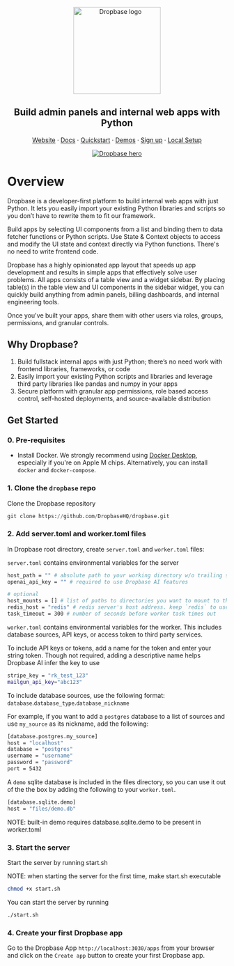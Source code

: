 <p align="center">
  <a href="https://www.dropbase.io">
    <img src="https://assets-global.website-files.com/5f2c87246b17fcf662282594/6125a1fa1160592fd373d33b_Dropbase%20logo%20website.svg" width="200px" alt="Dropbase logo" />
  </a>
</p>

<h2 align="center">Build admin panels and internal web apps with Python</h3>

<p align="center">
<a href="https://dropbase.io">Website</a> · <a href="https://docs.dropbase.io/">Docs</a> · <a href="https://docs.dropbase.io/quickstart">Quickstart</a> · <a href="https://docs.dropbase.io/category/demos">Demos</a> · <a href="https://docs.dropbase.io/setup/workspace">Sign up</a> · <a href="https://docs.dropbase.io/setup/developer">Local Setup</a><p>

<p align="center">
  <a href="https://dropbase.io" target="_blank">
      <img src="https://docs.dropbase.io/assets/images/dropbase_app-4082f07b1cdba1a5f3f5cf56e8d7676c.png" alt="Dropbase hero" />
  </a>
</p>

# Overview

Dropbase is a developer-first platform to build internal web apps with just Python. It lets you easily import your existing Python libraries and scripts so you don’t have to rewrite them to fit our framework.

Build apps by selecting UI components from a list and binding them to data fetcher functions or Python scripts. Use State & Context objects to access and modify the UI state and context directly via Python functions. There's no need to write frontend code.

Dropbase has a highly opinionated app layout that speeds up app development and results in simple apps that effectively solve user problems. All apps consists of a table view and a widget sidebar. By placing table(s) in the table view and UI components in the sidebar widget, you can quickly build anything from admin panels, billing dashboards, and internal engineering tools.

Once you've built your apps, share them with other users via roles, groups, permissions, and granular controls.

## Why Dropbase?

1. Build fullstack internal apps with just Python; there’s no need work with frontend libraries, frameworks, or code
2. Easily import your existing Python scripts and libraries and leverage third party libraries like pandas and numpy in your apps
3. Secure platform with granular app permissions, role based access control, self-hosted deployments, and source-available distribution

## Get Started

### 0. Pre-requisites

- Install Docker. We strongly recommend using [Docker Desktop](https://www.docker.com/products/docker-desktop/), especially if you're on Apple M chips. Alternatively, you can install `docker` and `docker-compose`.

### 1. Clone the `dropbase` repo

Clone the Dropbase repository

```python
git clone https://github.com/DropbaseHQ/dropbase.git
```

### 2. Add server.toml and worker.toml files

In Dropbase root directory, create `server.toml` and `worker.toml` files:

`server.toml` contains environmental variables for the server

```bash
host_path = "" # absolute path to your working directory w/o trailing slash e.g. "/Users/jimmyechan/dev/dropbase"
openai_api_key = "" # required to use Dropbase AI features

# optional
host_mounts = [] # list of paths to directories you want to mount to the worker. use to bring your custom scripts/libraries
redis_host = "redis" # redis server's host address. keep `redis` to use built-in one
task_timeout = 300 # number of seconds before worker task times out
```

`worker.toml` contains environmental variables for the worker. This includes database sources, API keys, or access token to third party services.

To include API keys or tokens, add a name for the token and enter your string token. Though not required, adding a descriptive name helps Dropbase AI infer the key to use

```bash
stripe_key = "rk_test_123"
mailgun_api_key="abc123"
```

To include database sources, use the following format: `database`.`database_type`.`database_nickname`

For example, if you want to add a `postgres` database to a list of sources and use `my_source` as its nickname, add the following:

```bash
[database.postgres.my_source]
host = "localhost"
database = "postgres"
username = "username"
password = "password"
port = 5432
```

A `demo` sqlite database is included in the files directory, so you can use it out of the the box by adding the following to your `worker.toml`.

```bash
[database.sqlite.demo]
host = "files/demo.db"
```

NOTE: built-in demo requires database.sqlite.demo to be present in worker.toml

### 3. Start the server

Start the server by running start.sh

NOTE: when starting the server for the first time, make start.sh executable

```bash
chmod +x start.sh
```

You can start the server by running

```bash
./start.sh
```

### 4. Create your first Dropbase app

Go to the Dropbase App `http://localhost:3030/apps` from your browser and click on the `Create app` button to create your first Dropbase app.
